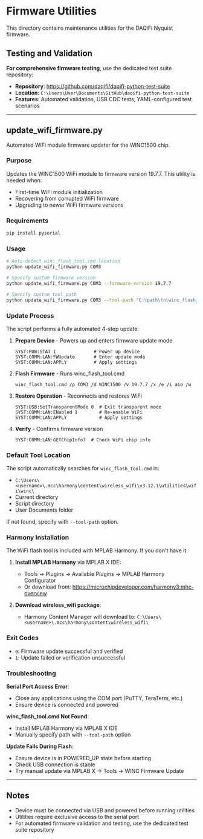 # Firmware Utilities

This directory contains maintenance utilities for the DAQiFi Nyquist firmware.

## Testing and Validation

**For comprehensive firmware testing**, use the dedicated test suite repository:
- **Repository**: https://github.com/daqifi/daqifi-python-test-suite
- **Location**: `C:\Users\User\Documents\GitHub\daqifi-python-test-suite`
- **Features**: Automated validation, USB CDC tests, YAML-configured test scenarios

---

## update_wifi_firmware.py

Automated WiFi module firmware updater for the WINC1500 chip.

### Purpose

Updates the WINC1500 WiFi module to firmware version 19.7.7. This utility is needed when:
- First-time WiFi module initialization
- Recovering from corrupted WiFi firmware
- Upgrading to newer WiFi firmware versions

### Requirements

```bash
pip install pyserial
```

### Usage

```bash
# Auto-detect winc_flash_tool.cmd location
python update_wifi_firmware.py COM3

# Specify custom firmware version
python update_wifi_firmware.py COM3 --firmware-version 19.7.7

# Specify custom tool path
python update_wifi_firmware.py COM3 --tool-path "C:\path\to\winc_flash_tool.cmd"
```

### Update Process

The script performs a fully automated 4-step update:

1. **Prepare Device** - Powers up and enters firmware update mode
   ```
   SYST:POW:STAT 1              # Power up device
   SYST:COMM:LAN:FWUpdate       # Enter update mode
   SYST:COMM:LAN:APPLY          # Apply settings
   ```

2. **Flash Firmware** - Runs winc_flash_tool.cmd
   ```
   winc_flash_tool.cmd /p COM3 /d WINC1500 /v 19.7.7 /x /e /i aio /w
   ```

3. **Restore Operation** - Reconnects and restores WiFi
   ```
   SYST:USB:SetTransparentMode 0  # Exit transparent mode
   SYST:COMM:LAN:ENabled 1        # Re-enable WiFi
   SYST:COMM:LAN:APPLY            # Apply settings
   ```

4. **Verify** - Confirms firmware version
   ```
   SYST:COMM:LAN:GETChipInfo?  # Check WiFi chip info
   ```

### Default Tool Location

The script automatically searches for `winc_flash_tool.cmd` in:
- `C:\Users\<username>\.mcc\harmony\content\wireless_wifi\v3.12.1\utilities\wifi\winc\`
- Current directory
- Script directory
- User Documents folder

If not found, specify with `--tool-path` option.

### Harmony Installation

The WiFi flash tool is included with MPLAB Harmony. If you don't have it:

1. **Install MPLAB Harmony** via MPLAB X IDE:
   - Tools → Plugins → Available Plugins → MPLAB Harmony Configurator
   - Or download from: https://microchipdeveloper.com/harmony3:mhc-overview

2. **Download wireless_wifi package**:
   - Harmony Content Manager will download to: `C:\Users\<username>\.mcc\harmony\content\wireless_wifi\`

### Exit Codes

- `0`: Firmware update successful and verified
- `1`: Update failed or verification unsuccessful

### Troubleshooting

**Serial Port Access Error**:
- Close any applications using the COM port (PuTTY, TeraTerm, etc.)
- Ensure device is connected and powered

**winc_flash_tool.cmd Not Found**:
- Install MPLAB Harmony via MPLAB X IDE
- Manually specify path with `--tool-path` option

**Update Fails During Flash**:
- Ensure device is in POWERED_UP state before starting
- Check USB connection is stable
- Try manual update via MPLAB X → Tools → WINC Firmware Update

---

## Notes

- Device must be connected via USB and powered before running utilities
- Utilities require exclusive access to the serial port
- For automated firmware validation and testing, use the dedicated test suite repository

